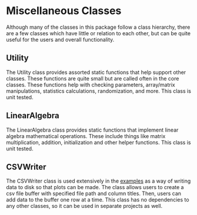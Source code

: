 # Miscellaneous Classes

Although many of the classes in this package follow a class hierarchy, there are a few classes which have little or relation to each other, 
but can be quite useful for the users and overall functionality.

## Utility

The Utility class provides assorted static functions that help support other classes. These functions are quite small but are called often 
in the core classes. These functions help with checking parameters, array/matrix manipulations, statistics calculations, randomization, and more.
This class is unit tested.

## LinearAlgebra

The LinearAlgebra class provides static functions that implement linear algebra mathematical operations. These include things like matrix multiplication, 
addition, initialization and other helper functions.
This class is unit tested.

## CSVWriter

The CSVWriter class is used extensively in the [examples](Examples.md) as a way of writing data to disk so that plots can be made. The class
allows users to create a csv file buffer with specified file path and column titles. Then, users can add data to the buffer one row at a time. This 
class has no dependencies to any other classes, so it can be used in separate projects as well.